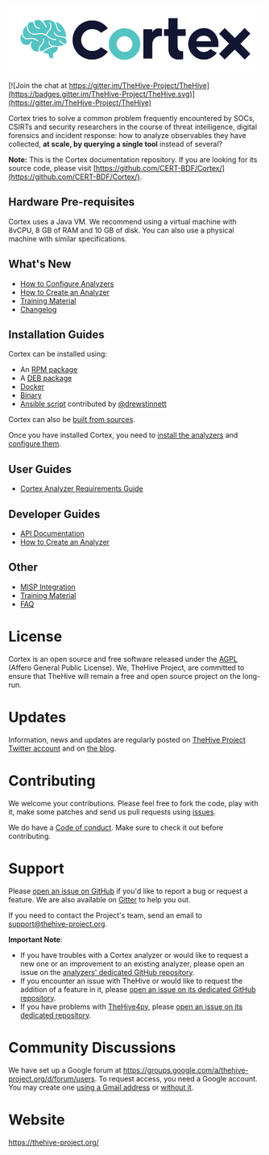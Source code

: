 ![](images/cortex-logo.png)

[![Join the chat at https://gitter.im/TheHive-Project/TheHive](https://badges.gitter.im/TheHive-Project/TheHive.svg)](https://gitter.im/TheHive-Project/TheHive)

Cortex tries to solve a common problem frequently encountered by SOCs, CSIRTs and security researchers in the course of threat intelligence, digital forensics and incident response: how to analyze observables they have collected, **at scale, by querying a single tool** instead of several?

**Note:**  This is the Cortex documentation repository. If you are looking for its source code, please visit [https://github.com/CERT-BDF/Cortex/](https://github.com/CERT-BDF/Cortex/).


## Hardware Pre-requisites
Cortex uses a Java VM. We recommend using a virtual machine with 8vCPU, 8 GB of RAM and 10 GB of disk. You can also use a
physical machine with similar specifications.

## What's New

- [How to Configure Analyzers](analyzer_requirements.md)
- [How to Create an Analyzer](api/how-to-create-an-analyzer.md)
- [Training Material](https://github.com/CERT-BDF/TheHiveDocs/blob/master/training-material.md)
- [Changelog](https://github.com/CERT-BDF/Cortex/blob/master/CHANGELOG.md)

## Installation Guides

Cortex can be installed using:
- An [RPM package](installation/rpm-guide.md)
- A [DEB package](installation/deb-guide.md)
- [Docker](installation/docker-guide.md)
- [Binary](installation/binary-guide.md)
- [Ansible script](https://github.com/drewstinnett/ansible-cortex) contributed by
[@drewstinnett](https://github.com/drewstinnett)

Cortex can also be [built from sources](installation/build-guide.md).

Once you have installed Cortex, you need to [install the analyzers](installation/analyzers.md)
and [configure them](analyzer_requirements.md).

## User Guides

- [Cortex Analyzer Requirements Guide](analyzer_requirements.md)

## Developer Guides

- [API Documentation](api/README.md)
- [How to Create an Analyzer](api/how-to-create-an-analyzer.md)

## Other
- [MISP Integration](misp.md)
- [Training Material](https://github.com/CERT-BDF/TheHiveDocs/blob/master/training-material.md)
- [FAQ](FAQ.md)

# License
Cortex is an open source and free software released under the [AGPL](https://github.com/CERT-BDF/TheHive/blob/master/LICENSE) (Affero General Public License). We, TheHive Project, are committed to ensure that TheHive will remain a free and open source project on the long-run.

# Updates
Information, news and updates are regularly posted on [TheHive Project Twitter account](https://twitter.com/thehive_project) and on [the blog](https://blog.thehive-project.org/).

# Contributing
We welcome your contributions. Please feel free to fork the code, play with it, make some patches and send us pull requests using [issues](https://github.com/CERT-BDF/Cortex/issues).

We do have a [Code of conduct](code_of_conduct.md). Make sure to check it out before contributing.

# Support
Please [open an issue on GitHub](https://github.com/CERT-BDF/Cortex/issues/new) if you'd like to report a bug or request a feature. We are also available on [Gitter](https://gitter.im/TheHive-Project/TheHive) to help you out.

If you need to contact the Project's team, send an email to <support@thehive-project.org>.

**Important Note**:

- If you have troubles with a Cortex analyzer or would like to request a new one or an improvement to an existing analyzer, please open an issue on the [analyzers' dedicated GitHub repository](https://github.com/CERT-BDF/cortex-analyzers/issues/new).
- If you encounter an issue with TheHive or would like to request the addition of a feature in it, please [open an issue on its dedicated GitHub repository](https://github.com/CERT-BDF/TheHive/issues/new).
- If you have problems with [TheHive4py](https://github.com/CERT-BDF/TheHive4py), please [open an issue on its dedicated repository](https://github.com/CERT-BDF/TheHive4py/issues/new).

# Community Discussions
We have set up a Google forum at <https://groups.google.com/a/thehive-project.org/d/forum/users>. To request access, you need a Google account. You may create one [using a Gmail address](https://accounts.google.com/SignUp?hl=en) or [without it](https://accounts.google.com/SignUpWithoutGmail?hl=en).

# Website
<https://thehive-project.org/>

